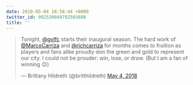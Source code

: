 ```yaml
---
date: 2018-05-04 18:58:44 +0000
twitter_id: 992539049792503808
title: ''
---
```


<blockquote class="twitter-tweet"><p lang="en" dir="ltr">Tonight, <a href="https://twitter.com/gvlfc?ref_src=twsrc%5Etfw">@gvlfc</a> starts their inaugural season. The hard work of <a href="https://twitter.com/MarcoCarriza?ref_src=twsrc%5Etfw">@MarcoCarriza</a> and <a href="https://twitter.com/richcarriza?ref_src=twsrc%5Etfw">@richcarriza</a> for months comes to fruition as players and fans alike proudly don the green and gold to represent our city. I could not be prouder: win, lose, or draw. (But I am a fan of winning 😉)</p>&mdash; Brittany Hildreth (@britthildreth) <a href="https://twitter.com/britthildreth/status/992530276441116672?ref_src=twsrc%5Etfw">May 4, 2018</a></blockquote>
<script async src="https://platform.twitter.com/widgets.js" charset="utf-8"></script>
